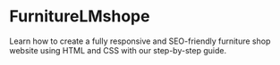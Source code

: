 # FurnitureLMshope
Learn how to create a fully responsive and SEO-friendly furniture shop website using HTML and CSS with our step-by-step guide.
